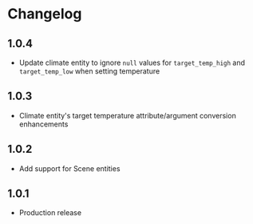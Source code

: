 # Changelog

## 1.0.4

- Update climate entity to ignore `null` values for `target_temp_high` and `target_temp_low` when setting temperature

## 1.0.3

- Climate entity's target temperature attribute/argument conversion enhancements

## 1.0.2

- Add support for Scene entities

## 1.0.1

- Production release
